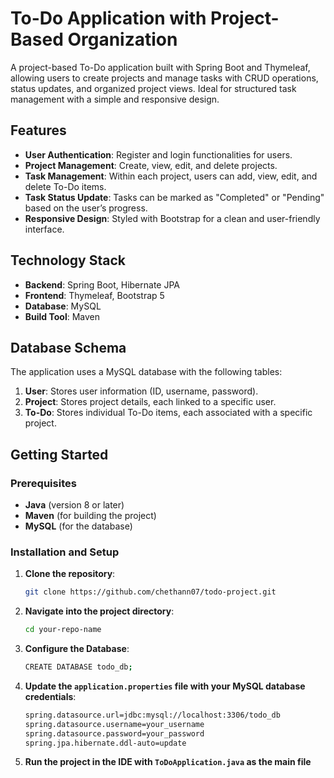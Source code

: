 # To-Do Application with Project-Based Organization

A project-based To-Do application built with Spring Boot and Thymeleaf, allowing users to create projects and manage tasks with CRUD operations, status updates, and organized project views. Ideal for structured task management with a simple and responsive design.

## Features

- **User Authentication**: Register and login functionalities for users.
- **Project Management**: Create, view, edit, and delete projects.
- **Task Management**: Within each project, users can add, view, edit, and delete To-Do items.
- **Task Status Update**: Tasks can be marked as "Completed" or "Pending" based on the user’s progress.
- **Responsive Design**: Styled with Bootstrap for a clean and user-friendly interface.

## Technology Stack

- **Backend**: Spring Boot, Hibernate JPA
- **Frontend**: Thymeleaf, Bootstrap 5
- **Database**: MySQL
- **Build Tool**: Maven

## Database Schema

The application uses a MySQL database with the following tables:

1. **User**: Stores user information (ID, username, password).
2. **Project**: Stores project details, each linked to a specific user.
3. **To-Do**: Stores individual To-Do items, each associated with a specific project.

## Getting Started

### Prerequisites

- **Java** (version 8 or later)
- **Maven** (for building the project)
- **MySQL** (for the database)

### Installation and Setup

1. **Clone the repository**:
   ```bash
   git clone https://github.com/chethann07/todo-project.git
   ```
2. **Navigate into the project directory**:
   ```bash
   cd your-repo-name
   ```
3. **Configure the Database**:
   ```bash
   CREATE DATABASE todo_db;
   ```
4. **Update the `application.properties` file with your MySQL database credentials**:
   ```bash
   spring.datasource.url=jdbc:mysql://localhost:3306/todo_db
   spring.datasource.username=your_username
   spring.datasource.password=your_password
   spring.jpa.hibernate.ddl-auto=update
   ```
5. **Run the project in the IDE with `ToDoApplication.java` as the main file**
